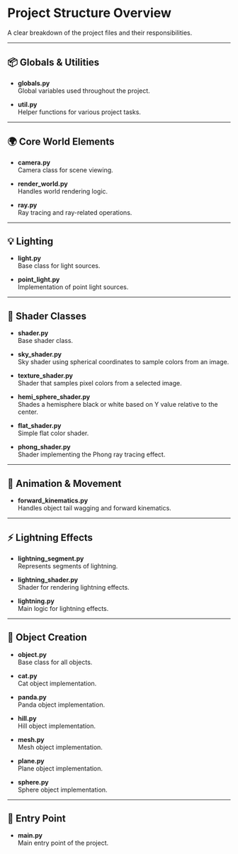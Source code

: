 # Project Structure Overview

A clear breakdown of the project files and their responsibilities.

---

## 📦 Globals & Utilities

- **globals.py**  
  Global variables used throughout the project.

- **util.py**  
  Helper functions for various project tasks.

---

## 🌍 Core World Elements

- **camera.py**  
  Camera class for scene viewing.

- **render_world.py**  
  Handles world rendering logic.

- **ray.py**  
  Ray tracing and ray-related operations.

---

## 💡 Lighting

- **light.py**  
  Base class for light sources.

- **point_light.py**  
  Implementation of point light sources.

---

## 🎨 Shader Classes

- **shader.py**  
  Base shader class.

- **sky_shader.py**  
  Sky shader using spherical coordinates to sample colors from an image.

- **texture_shader.py**  
  Shader that samples pixel colors from a selected image.

- **hemi_sphere_shader.py**  
  Shades a hemisphere black or white based on Y value relative to the center.

- **flat_shader.py**  
  Simple flat color shader.

- **phong_shader.py**  
  Shader implementing the Phong ray tracing effect.

---

## 🐾 Animation & Movement

- **forward_kinematics.py**  
  Handles object tail wagging and forward kinematics.

---

## ⚡ Lightning Effects

- **lightning_segment.py**  
  Represents segments of lightning.

- **lightning_shader.py**  
  Shader for rendering lightning effects.

- **lightning.py**  
  Main logic for lightning effects.

---

## 🧩 Object Creation

- **object.py**  
  Base class for all objects.

- **cat.py**  
  Cat object implementation.

- **panda.py**  
  Panda object implementation.

- **hill.py**  
  Hill object implementation.

- **mesh.py**  
  Mesh object implementation.

- **plane.py**  
  Plane object implementation.

- **sphere.py**  
  Sphere object implementation.

---

## 🚀 Entry Point

- **main.py**  
  Main entry point of the project.
